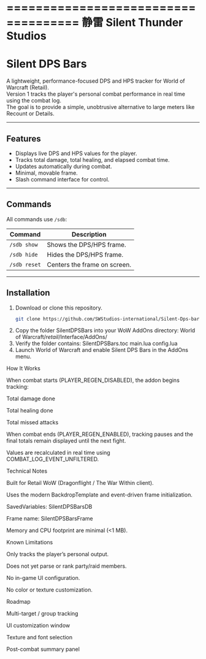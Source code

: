 ====================================
              静雷
        Silent Thunder Studios
====================================

# Silent DPS Bars

A lightweight, performance-focused DPS and HPS tracker for World of Warcraft (Retail).  
Version 1 tracks the player's personal combat performance in real time using the combat log.  
The goal is to provide a simple, unobtrusive alternative to large meters like Recount or Details.

---

## Features

- Displays live DPS and HPS values for the player.
- Tracks total damage, total healing, and elapsed combat time.
- Updates automatically during combat.
- Minimal, movable frame.
- Slash command interface for control.

---

## Commands

All commands use `/sdb`:

| Command | Description |
|----------|--------------|
| `/sdb show`  | Shows the DPS/HPS frame. |
| `/sdb hide`  | Hides the DPS/HPS frame. |
| `/sdb reset` | Centers the frame on screen. |

---

## Installation

1. Download or clone this repository.
   ```bash
   git clone https://github.com/SWStudios-international/Silent-Dps-bars.git
2. Copy the folder SilentDPSBars into your WoW AddOns directory: World of Warcraft/_retail_/Interface/AddOns/
3. Verify the folder contains: SilentDPSBars.toc
main.lua
config.lua
4. Launch World of Warcraft and enable Silent DPS Bars in the AddOns menu.

How It Works

When combat starts (PLAYER_REGEN_DISABLED), the addon begins tracking:

Total damage done

Total healing done

Total missed attacks

When combat ends (PLAYER_REGEN_ENABLED), tracking pauses and the final totals remain displayed until the next fight.

Values are recalculated in real time using COMBAT_LOG_EVENT_UNFILTERED.

Technical Notes

Built for Retail WoW (Dragonflight / The War Within client).

Uses the modern BackdropTemplate and event-driven frame initialization.

SavedVariables: SilentDPSBarsDB

Frame name: SilentDPSBarsFrame

Memory and CPU footprint are minimal (<1 MB).

Known Limitations

Only tracks the player’s personal output.

Does not yet parse or rank party/raid members.

No in-game UI configuration.

No color or texture customization.

Roadmap

Multi-target / group tracking

UI customization window

Texture and font selection

Post-combat summary panel
